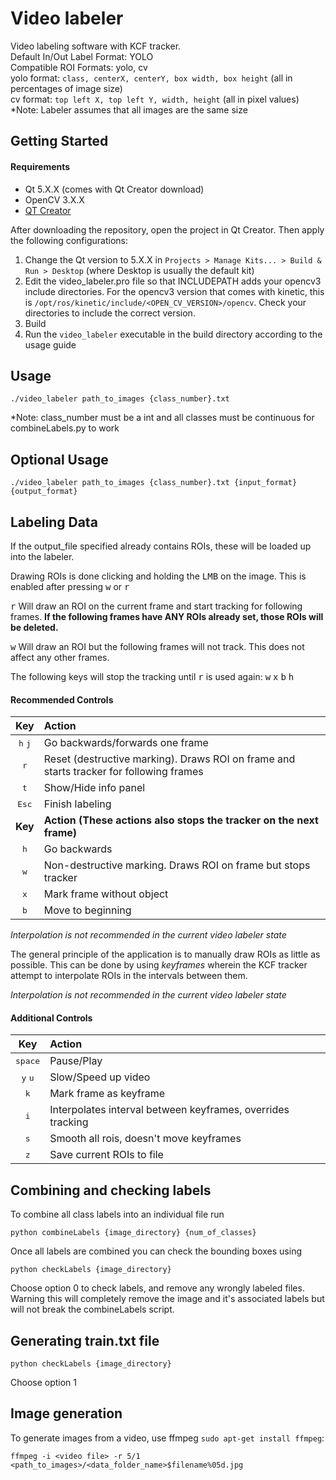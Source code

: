 # Video labeler

Video labeling software with KCF tracker.  
Default In/Out Label Format: YOLO  
Compatible ROI Formats: yolo, cv  
yolo format: `class, centerX, centerY, box width, box height` (all in percentages of image size)  
cv format: `top left X, top left Y, width, height` (all in pixel values)  
*Note: Labeler assumes that all images are the same size

## Getting Started
#### Requirements
* Qt 5.X.X (comes with Qt Creator download)
* OpenCV 3.X.X
* [QT Creator](https://www.qt.io/download)

After downloading the repository, open the project in Qt Creator. Then apply the following configurations:
1. Change the Qt version to 5.X.X in `Projects > Manage Kits... > Build & Run > Desktop` (where Desktop is usually the default kit)
2. Edit the video_labeler.pro file so that INCLUDEPATH adds your opencv3 include directories. For the opencv3 version that comes with kinetic, this is `/opt/ros/kinetic/include/<OPEN_CV_VERSION>/opencv`. Check your directories to include the correct version.
3. Build
4. Run the `video_labeler` executable in the build directory according to the usage guide

## Usage

`./video_labeler path_to_images {class_number}.txt`

*Note: class_number must be a int and all classes must be continuous for combineLabels.py to work

## Optional Usage

`./video_labeler path_to_images {class_number}.txt {input_format} {output_format}`

## Labeling Data

If the output_file specified already contains ROIs, these will be loaded up into the labeler.

Drawing ROIs is done clicking and holding the <kbd>LMB</kbd> on the image. This is enabled after pressing <kbd>w</kbd> or <kbd>r</kbd>

<kbd>r</kbd> Will draw an ROI on the current frame and start tracking for following frames. <b>If the following frames have ANY ROIs already set, those ROIs will be deleted.</b>

<kbd>w</kbd> Will draw an ROI but the following frames will not track. This does not affect any other frames.

The following keys will stop the tracking until <kbd>r</kbd> is used again: <kbd>w</kbd> <kbd>x</kbd> <kbd>b</kbd> <kbd>h</kbd>  
 
#### Recommended Controls
|       Key        |    Action    |
|:----------------:|:-------------|
| <kbd>h</kbd> <kbd>j</kbd>    | Go backwards/forwards one frame |
| <kbd>r</kbd>     | Reset (destructive marking). Draws ROI on frame and starts tracker for following frames |
| <kbd>t</kbd>     | Show/Hide info panel |
| <kbd>Esc</kbd>   | Finish labeling |
| <b>Key</b>       | <b>Action (These actions also stops the tracker on the next frame)</b> |
| <kbd>h</kbd>     | Go backwards |
| <kbd>w</kbd>     | Non-destructive marking. Draws ROI on frame but stops tracker |
| <kbd>x</kbd>     | Mark frame without object |
| <kbd>b</kbd>     | Move to beginning |

<i>Interpolation is not recommended in the current video labeler state</i>

The general principle of the application is to manually draw ROIs as little as
possible. This can be done by using _keyframes_ wherein the KCF tracker attempt
to interpolate ROIs in the intervals between them. 

<i>Interpolation is not recommended in the current video labeler state</i>

#### Additional Controls
|       Key        |    Action    |
|:----------------:|:-------------|
| <kbd>space</kbd>             | Pause/Play |
| <kbd>y</kbd> <kbd>u</kbd>    | Slow/Speed up video |
| <kbd>k</kbd>     | Mark frame as keyframe |
| <kbd>i</kbd>     | Interpolates interval between keyframes, overrides tracking |
| <kbd>s</kbd>     | Smooth all rois, doesn't move keyframes |
| <kbd>z</kbd>     | Save current ROIs to file |


## Combining and checking labels

To combine all class labels into an individual file run  

`python combineLabels {image_directory} {num_of_classes}`  

Once all labels are combined you can check the bounding boxes using  

`python checkLabels {image_directory}`  

Choose option 0 to check labels, and remove any wrongly labeled files.  Warning this will completely remove the image and it's associated labels but will not break the combineLabels script.

## Generating train.txt file
    
`python checkLabels {image_directory}`  

Choose option 1

## Image generation

To generate images from a video, use ffmpeg `sudo apt-get install ffmpeg`:

`ffmpeg -i <video file> -r 5/1 <path_to_images>/<data_folder_name>$filename%05d.jpg`
